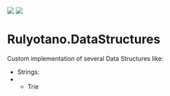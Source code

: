 <a href="https://www.nuget.org/packages/Rulyotano.DataStructures"><img src="https://img.shields.io/nuget/v/Rulyotano.DataStructures?logo=nuget"/></a>
<img src="https://img.shields.io/github/last-commit/rulyotano/Rulyotano.CrossCutting?logo=github"/>

# Rulyotano.DataStructures
Custom implementation of several Data Structures like:
- Strings:
- - Trie

